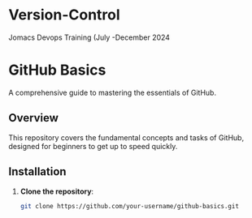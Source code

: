 # Version-Control
Jomacs Devops Training (July -December 2024
# GitHub Basics

A comprehensive guide to mastering the essentials of GitHub.

## Overview

This repository covers the fundamental concepts and tasks of GitHub, designed for beginners to get up to speed quickly.

## Installation

1. **Clone the repository**:
   ```bash
   git clone https://github.com/your-username/github-basics.git
